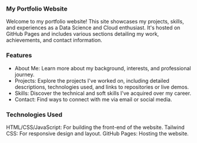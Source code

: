 ### My Portfolio Website

Welcome to my portfolio website! This site showcases my projects, skills, and experiences as a Data Science and Cloud enthusiast. It's hosted on GitHub Pages and includes various sections detailing my work, achievements, and contact information.

### Features

- About Me: Learn more about my background, interests, and professional journey.
- Projects: Explore the projects I've worked on, including detailed descriptions, technologies used, and links to repositories or live demos.
- Skills: Discover the technical and soft skills I've acquired over my career.
- Contact: Find ways to connect with me via email or social media.

### Technologies Used

HTML/CSS/JavaScript: For building the front-end of the website.
Tailwind CSS: For responsive design and layout.
GitHub Pages: Hosting the website.
